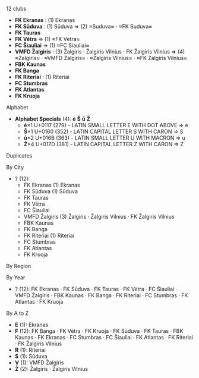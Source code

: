 12 clubs

- **FK Ekranas** : (1) Ekranas
- **FK Sūduva** : (1) Sūduva ⇒ (2) ≈Suduva≈ · ≈FK Suduva≈
- **FK Tauras**
- **FK Vėtra** ⇒ (1) ≈FK Vetra≈
- **FC Šiauliai** ⇒ (1) ≈FC Siauliai≈
- **VMFD Žalgiris** : (3) Žalgiris · Žalgiris Vilnius · FK Žalgiris Vilnius ⇒ (4) ≈Zalgiris≈ · ≈VMFD Zalgiris≈ · ≈Zalgiris Vilnius≈ · ≈FK Zalgiris Vilnius≈
- **FBK Kaunas**
- **FK Banga**
- **FK Riteriai** : (1) Riteriai
- **FC Stumbras**
- **FK Atlantas**
- **FK Kruoja**




Alphabet

- **Alphabet Specials** (4):  **ė**  **Š**  **ū**  **Ž** 
  - **ė**×1 U+0117 (279) - LATIN SMALL LETTER E WITH DOT ABOVE ⇒ e
  - **Š**×1 U+0160 (352) - LATIN CAPITAL LETTER S WITH CARON ⇒ S
  - **ū**×2 U+016B (363) - LATIN SMALL LETTER U WITH MACRON ⇒ u
  - **Ž**×4 U+017D (381) - LATIN CAPITAL LETTER Z WITH CARON ⇒ Z




Duplicates





By City

- ? (12): 
  - FK Ekranas  (1) Ekranas
  - FK Sūduva  (1) Sūduva
  - FK Tauras 
  - FK Vėtra 
  - FC Šiauliai 
  - VMFD Žalgiris  (3) Žalgiris · Žalgiris Vilnius · FK Žalgiris Vilnius
  - FBK Kaunas 
  - FK Banga 
  - FK Riteriai  (1) Riteriai
  - FC Stumbras 
  - FK Atlantas 
  - FK Kruoja 




By Region





By Year

- ? (12):   FK Ekranas · FK Sūduva · FK Tauras · FK Vėtra · FC Šiauliai · VMFD Žalgiris · FBK Kaunas · FK Banga · FK Riteriai · FC Stumbras · FK Atlantas · FK Kruoja






By A to Z

- **E** (1): Ekranas
- **F** (12): FK Banga · FK Vėtra · FK Kruoja · FK Sūduva · FK Tauras · FBK Kaunas · FK Ekranas · FC Stumbras · FC Šiauliai · FK Atlantas · FK Riteriai · FK Žalgiris Vilnius
- **R** (1): Riteriai
- **S** (1): Sūduva
- **V** (1): VMFD Žalgiris
- **Ž** (2): Žalgiris · Žalgiris Vilnius




